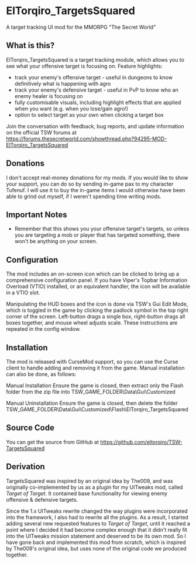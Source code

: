 ElTorqiro_TargetsSquared
========================
A target tracking UI mod for the MMORPG "The Secret World"
   
   
What is this?
-------------
ElTorqiro_TargetsSquared is a target tracking module, which allows you to see what your offensive target is focusing on. Feature highlights:

* track your enemy's offensive target - useful in dungeons to know definitively what is happening with agro
* track your enemy's defensive target - useful in PvP to know who an enemy healer is focusing on
* fully customisable visuals, including highlight effects that are applied when you want (e.g. when you lose/gain agro!)
* option to select target as your own when clicking a target box

Join the conversation with feedback, bug reports, and update information on the official TSW forums at https://forums.thesecretworld.com/showthread.php?94295-MOD-ElTorqiro_TargetsSquared
   
   
Donations
---------
I don't accept real-money donations for my mods.  If you would like to show your support, you can do so by sending in-game pax to my character Tufenuf.  I will use it to buy the in-game items I would otherwise have been able to grind out myself, if I weren't spending time writing mods.
  
  
Important Notes
---------------
* Remember that this shows you your offensive target's targets, so unless you are targeting a mob or player that has targeted something, there won't be anything on your screen.
  
  
Configuration
-------------
The mod includes an on-screen icon which can be clicked to bring up a comprehensive configuration panel.  If you have Viper's Topbar Information Overload (VTIO) installed, or an equivalent handler, the icon will be available in a VTIO slot.
   
Manipulating the HUD boxes and the icon is done via TSW's Gui Edit Mode, which is toggled in the game by clicking the padlock symbol in the top right corner of the screen. Left-button drags a single box, right-button drags all boxes together, and mouse wheel adjusts scale. These instructions are repeated in the config window.  
  
  
Installation
------------
The mod is released with CurseMod support, so you can use the Curse client to handle adding and removing it from the game.  Manual installation can also be done, as follows:
  
Manual Installation
Ensure the game is closed, then extract only the Flash folder from the zip file into TSW_GAME_FOLDER\Data\Gui\Customized
  
Manual Uninstallation
Ensure the game is closed, then delete the folder TSW_GAME_FOLDER\Data\Gui\Customized\Flash\ElTorqiro_TargetsSquared
  
  
Source Code
-----------
You can get the source from GitHub at https://github.com/eltorqiro/TSW-TargetsSquared
	
   
Derivation
----------
TargetsSquared was inspired by an original idea by The009, and was originally co-implemented by us as a plugin for my UITweaks mod, called _Target of Target_. It contained base functionality for viewing enemy offensive & defensive targets.

Since the 1.x UITweaks rewrite changed the way plugins were incorporated into the framework, I also had to rewrite all the plugins. As a result, I started adding several new requested features to _Target of Target_, until it reached a point where I decided it had become complex enough that it didn't really fit into the UITweaks mission statement and deserved to be its own mod. So I have gone back and implemented this mod from scratch, which is inspired by The009's original idea, but uses none of the original code we produced together.